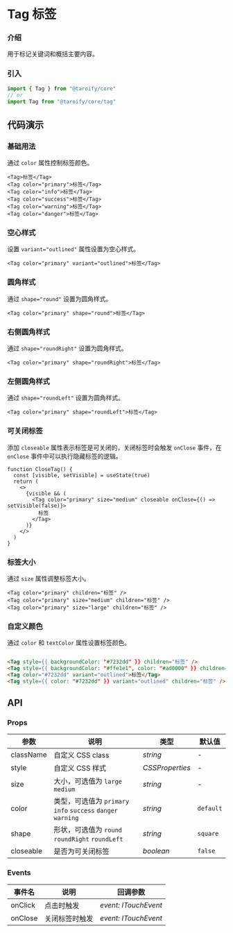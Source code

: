 # Tag 标签

### 介绍

用于标记关键词和概括主要内容。

### 引入

```ts
import { Tag } from "@taroify/core"
// or
import Tag from "@taroify/core/tag"
```

## 代码演示

### 基础用法

通过 `color` 属性控制标签颜色。

```tsx
<Tag>标签</Tag>
<Tag color="primary">标签</Tag>
<Tag color="info">标签</Tag>
<Tag color="success">标签</Tag>
<Tag color="warning">标签</Tag>
<Tag color="danger">标签</Tag>
```

### 空心样式

设置 `variant="outlined"` 属性设置为空心样式。

```tsx
<Tag color="primary" variant="outlined">标签</Tag>
```

### 圆角样式

通过 `shape="round"` 设置为圆角样式。

```tsx
<Tag color="primary" shape="round">标签</Tag>
```

### 右侧圆角样式

通过 `shape="roundRight"` 设置为圆角样式。

```tsx
<Tag color="primary" shape="roundRight">标签</Tag>
```

### 左侧圆角样式

通过 `shape="roundLeft"` 设置为圆角样式。

```tsx
<Tag color="primary" shape="roundLeft">标签</Tag>
```

### 可关闭标签

添加 `closeable` 属性表示标签是可关闭的，关闭标签时会触发 `onClose` 事件，在 `onClose` 事件中可以执行隐藏标签的逻辑。

```tsx
function CloseTag() {
  const [visible, setVisible] = useState(true)
  return (
    <>
      {visible && (
        <Tag color="primary" size="medium" closeable onClose={() => setVisible(false)}>
          标签
        </Tag>
      )}
    </>
  )
}
```

### 标签大小

通过 `size` 属性调整标签大小。

```tsx
<Tag color="primary" children="标签" />
<Tag color="primary" size="medium" children="标签" />
<Tag color="primary" size="large" children="标签" />
```

### 自定义颜色

通过 `color` 和 `textColor` 属性设置标签颜色。

```html

<Tag style={{ backgroundColor: "#7232dd" }} children="标签" />
<Tag style={{ backgroundColor: "#ffe1e1", color: "#ad0000" }} children="标签" />
<Tag color="#7232dd" variant="outlined">标签</Tag>
<Tag style={{ color: "#7232dd" }} variant="outlined" children="标签" />
```

## API

### Props

| 参数 | 说明 | 类型 | 默认值 |
| --- | --- | --- | --- |
| className | 自定义 CSS class  | _string_ | - |
| style | 自定义 CSS 样式 | _CSSProperties_ | - |
| size | 大小，可选值为 `large` `medium` | _string_ | - |
| color | 类型，可选值为 `primary` `info` `success` `danger` `warning` | _string_ | `default` |
| shape | 形状，可选值为 `round` `roundRight` `roundLeft` | _string_ | `square` |
| closeable | 是否为可关闭标签 | _boolean_ | `false` |

### Events

| 事件名 | 说明           | 回调参数            |
| ------ | -------------- | ------------------- |
| onClick  | 点击时触发     | _event: ITouchEvent_ |
| onClose  | 关闭标签时触发 | _event: ITouchEvent_ |
